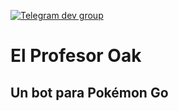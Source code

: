 [![Telegram dev group](https://img.shields.io/badge/Telegram%20Group-%40OakDevs-blue.svg)](https://telegram.me/OakDevs)
# El Profesor Oak

## Un bot para Pokémon Go
